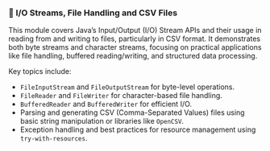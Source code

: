 
### 📂 I/O Streams, File Handling and CSV Files

This module covers Java’s Input/Output (I/O) Stream APIs and their usage in reading from and writing to files, particularly in CSV format. It demonstrates both byte streams and character streams, focusing on practical applications like file handling, buffered reading/writing, and structured data processing.

Key topics include:

* `FileInputStream` and `FileOutputStream` for byte-level operations.
* `FileReader` and `FileWriter` for character-based file handling.
* `BufferedReader` and `BufferedWriter` for efficient I/O.
* Parsing and generating CSV (Comma-Separated Values) files using basic string manipulation or libraries like `OpenCSV`.
* Exception handling and best practices for resource management using `try-with-resources`.

